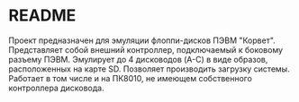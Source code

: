 # README #

Проект предназначен для эмуляции флоппи-дисков ПЭВМ "Корвет". Представляет собой внешний контроллер, подключаемый к боковому разъему ПЭВМ. Эмулирует до 4 дисководов (A-C) в виде образов, расположенных на карте SD. Позволяет производить загрузку системы. Работает в том числе и на ПК8010, не имеющем собственного контроллера дисковода.